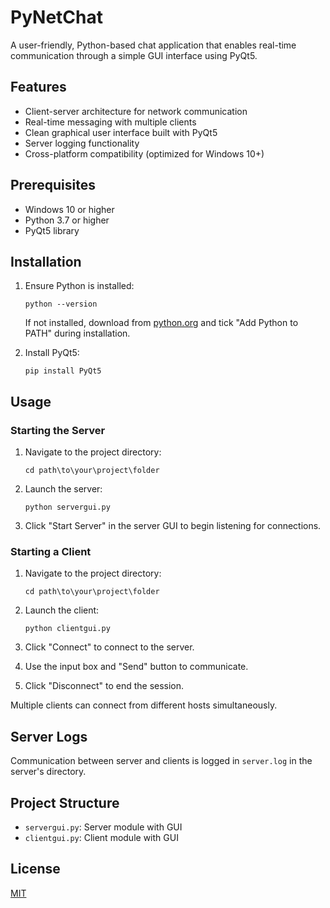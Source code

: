 # PyNetChat

A user-friendly, Python-based chat application that enables real-time communication through a simple GUI interface using PyQt5.

## Features

- Client-server architecture for network communication
- Real-time messaging with multiple clients
- Clean graphical user interface built with PyQt5
- Server logging functionality
- Cross-platform compatibility (optimized for Windows 10+)

## Prerequisites

- Windows 10 or higher
- Python 3.7 or higher
- PyQt5 library

## Installation

1. Ensure Python is installed:
   ```
   python --version
   ```
   If not installed, download from [python.org](https://www.python.org/downloads/) and tick "Add Python to PATH" during installation.

2. Install PyQt5:
   ```
   pip install PyQt5
   ```

## Usage

### Starting the Server

1. Navigate to the project directory:
   ```
   cd path\to\your\project\folder
   ```

2. Launch the server:
   ```
   python servergui.py
   ```

3. Click "Start Server" in the server GUI to begin listening for connections.

### Starting a Client

1. Navigate to the project directory:
   ```
   cd path\to\your\project\folder
   ```

2. Launch the client:
   ```
   python clientgui.py
   ```

3. Click "Connect" to connect to the server.
4. Use the input box and "Send" button to communicate.
5. Click "Disconnect" to end the session.

Multiple clients can connect from different hosts simultaneously.

## Server Logs

Communication between server and clients is logged in `server.log` in the server's directory.

## Project Structure

- `servergui.py`: Server module with GUI
- `clientgui.py`: Client module with GUI

## License

[MIT](LICENSE) 